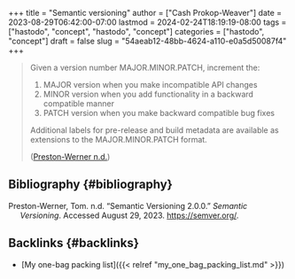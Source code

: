 +++
title = "Semantic versioning"
author = ["Cash Prokop-Weaver"]
date = 2023-08-29T06:42:00-07:00
lastmod = 2024-02-24T18:19:19-08:00
tags = ["hastodo", "concept", "hastodo", "concept"]
categories = ["hastodo", "concept"]
draft = false
slug = "54aeab12-48bb-4624-a110-e0a5d50087f4"
+++

> Given a version number MAJOR.MINOR.PATCH, increment the:
>
> 1.  MAJOR version when you make incompatible API changes
> 2.  MINOR version when you add functionality in a backward compatible manner
> 3.  PATCH version when you make backward compatible bug fixes
>
> Additional labels for pre-release and build metadata are available as extensions to the MAJOR.MINOR.PATCH format.
>
> (<a href="#citeproc_bib_item_1">Preston-Werner n.d.</a>)


## Bibliography {#bibliography}

<style>.csl-entry{text-indent: -1.5em; margin-left: 1.5em;}</style><div class="csl-bib-body">
  <div class="csl-entry"><a id="citeproc_bib_item_1"></a>Preston-Werner, Tom. n.d. “Semantic Versioning 2.0.0.” <i>Semantic Versioning</i>. Accessed August 29, 2023. <a href="https://semver.org/">https://semver.org/</a>.</div>
</div>


## Backlinks {#backlinks}

-   [My one-bag packing list]({{< relref "my_one_bag_packing_list.md" >}})
